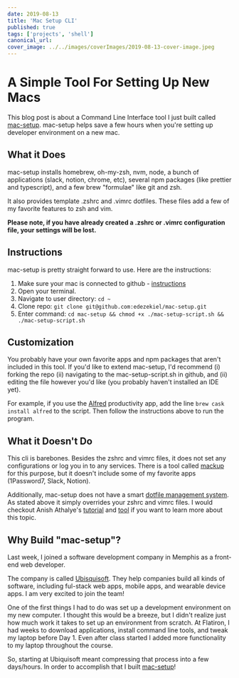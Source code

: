 ```yaml
---
date: 2019-08-13
title: 'Mac Setup CLI'
published: true
tags: ['projects', 'shell']
canonical_url:
cover_image: ../../images/coverImages/2019-08-13-cover-image.jpeg
---
```


# A Simple Tool For Setting Up New Macs

This blog post is about a Command Line Interface tool I just built called [mac-setup](https://github.com/edezekiel/mac-setup). mac-setup helps save a few hours when you're setting up developer environment on a new mac.

## What it Does

mac-setup installs homebrew, oh-my-zsh, nvm, node, a bunch of applications (slack, notion, chrome, etc), several npm packages (like prettier and typescript), and a few brew "formulae" like git and zsh.

It also provides template .zshrc and .vimrc dotfiles. These files add a few of my favorite features to zsh and vim.

**Please note, if you have already created a .zshrc or .vimrc configuration file, your settings will be lost.**

## Instructions

mac-setup is pretty straight forward to use. Here are the instructions:

1. Make sure your mac is connected to github - [instructions](https://help.github.com/en/articles/set-up-git)
2. Open your terminal.
3. Navigate to user directory: `cd ~`
4. Clone repo: `git clone git@github.com:edezekiel/mac-setup.git`
5. Enter command: `cd mac-setup && chmod +x ./mac-setup-script.sh && ./mac-setup-script.sh`

## Customization

You probably have your own favorite apps and npm packages that aren't included in this tool. If you'd like to extend mac-setup, I'd recommend (i) forking the repo (ii) navigating to the mac-setup-script.sh in github, and (ii) editing the file however you'd like (you probably haven't installed an IDE yet).

For example, if you use the [Alfred](https://www.alfredapp.com/) productivity app, add the line `brew cask install alfred` to the script. Then follow the instructions above to run the program.

## What it Doesn't Do

This cli is barebones. Besides the zshrc and vimrc files, it does not set any configurations or log you in to any services. There is a tool called [mackup](https://github.com/lra/mackup) for this purpose, but it doesn't include some of my favorite apps (1Password7, Slack, Notion).

Additionally, mac-setup does not have a smart [dotfile management system](https://dotfiles.github.io/). As stated above it simply overrides your zshrc and vimrc files. I would checkout Anish Athalye's [tutorial](https://www.anishathalye.com/2014/08/03/managing-your-dotfiles/) and [tool](https://github.com/anishathalye/dotbot) if you want to learn more about this topic.

## Why Build "mac-setup"?

Last week, I joined a software development company in Memphis as a front-end web developer.

The company is called [Ubisquisoft](http://www.ubiquisoft.com/). They help companies build all kinds of software, including ful-stack web apps, mobile apps, and wearable device apps. I am very
excited to join the team!

One of the first things I had to do was set up a development environment on my new computer. I thought
this would be a breeze, but I didn't realize just how much work it takes to set up an environment from scratch. At Flatiron, I had weeks to download applications, install command line tools, and tweak my laptop before Day 1. Even after class started I added more functionality to my laptop throughout the course.

So, starting at Ubiquisoft meant compressing that process into a few days/hours. In order to accomplish that I built [mac-setup](https://github.com/edezekiel/mac-setup)!
